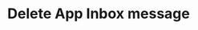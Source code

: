 ---
title: Delete App Inbox message
excerpt: The method is used for deleting the base App Inbox message.
api:
  file: yespoio.json
  operationId: deleteAppInboxMessage
deprecated: false
hidden: false
metadata:
  title: ''
  description: ''
  robots: index
next:
  description: ''
---